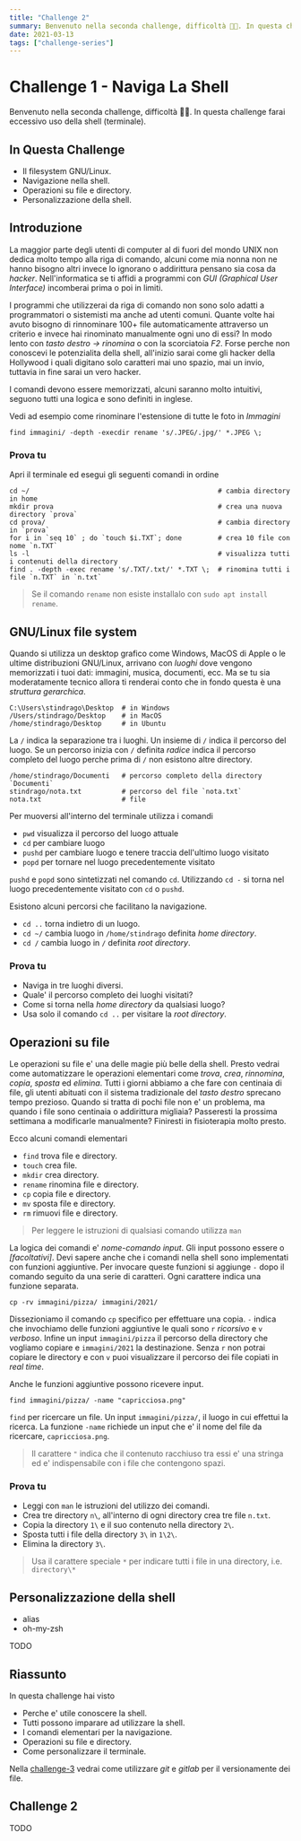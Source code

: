 ```yaml
---
title: "Challenge 2"
summary: Benvenuto nella seconda challenge, difficoltà 🤕🤕. In questa challenge farai eccessivo uso della shell (terminale).
date: 2021-03-13
tags: ["challenge-series"]
---
```


[challenge-3]: ../challenge-3/

# Challenge 1 - Naviga La Shell

Benvenuto nella seconda challenge, difficoltà 🤕🤕. 
In questa challenge farai eccessivo uso della shell (terminale).

## In Questa Challenge

- Il filesystem GNU/Linux.
- Navigazione nella shell.
- Operazioni su file e directory.
- Personalizzazione della shell.

## Introduzione

La maggior parte degli utenti di computer al di fuori del mondo UNIX non dedica molto tempo alla riga di comando, alcuni come mia nonna non ne hanno bisogno altri invece lo ignorano o addirittura pensano sia cosa da _hacker_. Nell'informatica se ti affidi a programmi con _GUI (Graphical User Interface)_ incomberai prima o poi in limiti.

I programmi che utilizzerai da riga di comando non sono solo adatti a programmatori o sistemisti ma anche ad utenti comuni. Quante volte hai avuto bisogno di rinnominare 100+ file automaticamente attraverso un criterio e invece hai rinominato manualmente ogni uno di essi? In modo lento con 
_tasto destro -> rinomina_ o con la scorciatoia _F2_. Forse perche non conoscevi le potenzialita della shell, all'inizio sarai come gli hacker della Hollywood i quali digitano solo caratteri mai uno spazio, mai un invio, tuttavia in fine sarai un vero hacker. 

I comandi devono essere memorizzati, alcuni saranno molto intuitivi, seguono tutti una logica e sono definiti in inglese.

Vedi ad esempio come rinominare l'estensione di tutte le foto in _Immagini_

``` shell
find immagini/ -depth -execdir rename 's/.JPEG/.jpg/' *.JPEG \;
```

### Prova tu

Apri il terminale ed esegui gli seguenti comandi in ordine

``` shell
cd ~/                                               # cambia directory in home
mkdir prova                                         # crea una nuova directory `prova`
cd prova/                                           # cambia directory in `prova`
for i in `seq 10` ; do `touch $i.TXT`; done         # crea 10 file con nome `n.TXT`
ls -l                                               # visualizza tutti i contenuti della directory
find . -depth -exec rename 's/.TXT/.txt/' *.TXT \;  # rinomina tutti i file `n.TXT` in `n.txt` 
```

> Se il comando `rename` non esiste installalo con `sudo apt install rename`.

## GNU/Linux file system

Quando si utilizza un desktop grafico come Windows, MacOS di Apple o le ultime distribuzioni GNU/Linux, arrivano con _luoghi_ dove vengono memorizzati i tuoi dati: immagini, musica, documenti, ecc. Ma se tu sia moderatamente tecnico allora ti renderai conto che in fondo questa è una _struttura gerarchica_.

``` shell
C:\Users\stindrago\Desktop  # in Windows
/Users/stindrago/Desktop    # in MacOS
/home/stindrago/Desktop     # in Ubuntu
```

La `/` indica la separazione tra i luoghi. Un insieme di `/` indica il percorso del luogo. Se un percorso inizia con `/` definita _radice_ indica il percorso completo del luogo perche prima di `/` non esistono altre directory.

``` shell
/home/stindrago/Documenti   # percorso completo della directory `Documenti`
stindrago/nota.txt          # percorso del file `nota.txt` 
nota.txt                    # file
```

Per muoversi all'interno del terminale utilizza i comandi

- `pwd` visualizza il percorso del luogo attuale 
- `cd` per cambiare luogo
- `pushd` per cambiare luogo e tenere traccia dell'ultimo luogo visitato
- `popd` per tornare nel luogo precedentemente visitato

`pushd` e `popd` sono sintetizzati nel comando `cd`. Utilizzando `cd -` si torna nel luogo precedentemente visitato con `cd` o `pushd`.

Esistono alcuni percorsi che facilitano la navigazione.

- `cd ..` torna indietro di un luogo.
- `cd ~/` cambia luogo in `/home/stindrago` definita _home directory_.
- `cd /` cambia luogo in `/` definita _root directory_.

### Prova tu

- Naviga in tre luoghi diversi.
- Quale' il percorso completo dei luoghi visitati?
- Come si torna nella _home directory_ da qualsiasi luogo?
- Usa solo il comando `cd ..` per visitare la _root directory_.

## Operazioni su file

Le operazioni su file e' una delle magie più belle della shell. Presto vedrai come automatizzare le operazioni elementari come _trova_, _crea_, _rinnomina_, _copia_, _sposta_ ed _elimina_.
Tutti i giorni abbiamo a che fare con centinaia di file, gli utenti abituati con il sistema tradizionale del _tasto destro_ sprecano tempo prezioso. Quando si tratta di pochi file non e' un problema, ma quando i file sono centinaia o addirittura migliaia? Passeresti la prossima settimana a modificarle manualmente? Finiresti in fisioterapia molto presto.

Ecco alcuni comandi elementari

- `find` trova file e directory.
- `touch` crea file.
- `mkdir` crea directory.
- `rename` rinomina file e directory.
- `cp` copia file e directory.
- `mv` sposta file e directory.
- `rm` rimuovi file e directory.

> Per leggere le istruzioni di qualsiasi comando utilizza `man`

La logica dei comandi e' _nome-comando input_. Gli input possono essere _<obbligatori>_ o _[facoltativi]_. 
Devi sapere anche che i comandi nella shell sono implementati con funzioni aggiuntive. Per invocare queste funzioni si aggiunge `-` dopo il comando seguito da una serie di caratteri. Ogni carattere indica una funzione separata.

``` shell
cp -rv immagini/pizza/ immagini/2021/
```

Dissezioniamo il comando `cp` specifico per effettuare una copia. `-` indica che invochiamo delle funzioni aggiuntive le quali sono `r` _ricorsivo_ e `v` _verboso_. Infine un input `immagini/pizza` il percorso della directory che vogliamo copiare e `immagini/2021` la destinazione. Senza `r` non potrai copiare le directory e con `v` puoi visualizzare il percorso dei file copiati in _real time_.

Anche le funzioni aggiuntive possono ricevere input.

``` shell
find immagini/pizza/ -name "capricciosa.png"
```

`find` per ricercare un file. Un input `immagini/pizza/`, il luogo in cui effettui la ricerca. La funzione `-name` richiede un input che e' il nome del file da ricercare, `capricciosa.png`.

> Il carattere `"` indica che il contenuto racchiuso tra essi e' una stringa ed e' indispensabile con i file che contengono spazi.

### Prova tu

- Leggi con `man` le istruzioni del utilizzo dei comandi.
- Crea tre directory `n\`, all'interno di ogni directory crea tre file `n.txt`.
- Copia la directory `1\` e il suo contenuto nella directory `2\`.
- Sposta tutti i file della directory `3\` in `1\2\`.
- Elimina la directory `3\`.

> Usa il carattere speciale `*` per indicare tutti i file in una directory, i.e. `directory\*`

## Personalizzazione della shell

- alias
- oh-my-zsh

TODO

## Riassunto

In questa challenge hai visto

- Perche e' utile conoscere la shell.
- Tutti possono imparare ad utilizzare la shell.
- I comandi elementari per la navigazione.
- Operazioni su file e directory.
- Come personalizzare il terminale.

Nella [challenge-3][challenge-3] vedrai come utilizzare _git_ e _gitlab_ per il versionamente dei file.

## Challenge 2

TODO
